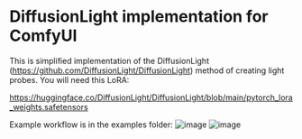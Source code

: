 # DiffusionLight implementation for ComfyUI

This is simplified implementation of the DiffusionLight (https://github.com/DiffusionLight/DiffusionLight) method of creating light probes.
You will need this LoRA:

https://huggingface.co/DiffusionLight/DiffusionLight/blob/main/pytorch_lora_weights.safetensors

Example workflow is in the examples folder:
![image](https://github.com/kijai/ComfyUI-DiffusionLight/assets/40791699/8a9ffecf-76b4-4d56-9bbf-b20719cb7ac2)
![image](https://github.com/kijai/ComfyUI-DiffusionLight/assets/40791699/4f80df84-6c5b-420a-b746-b8890ef1bb31)


